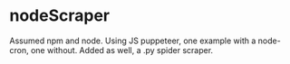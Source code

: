 # nodeScraper
Assumed npm and node. Using JS puppeteer, one example with a node-cron, one without. Added as well, a .py spider scraper.
